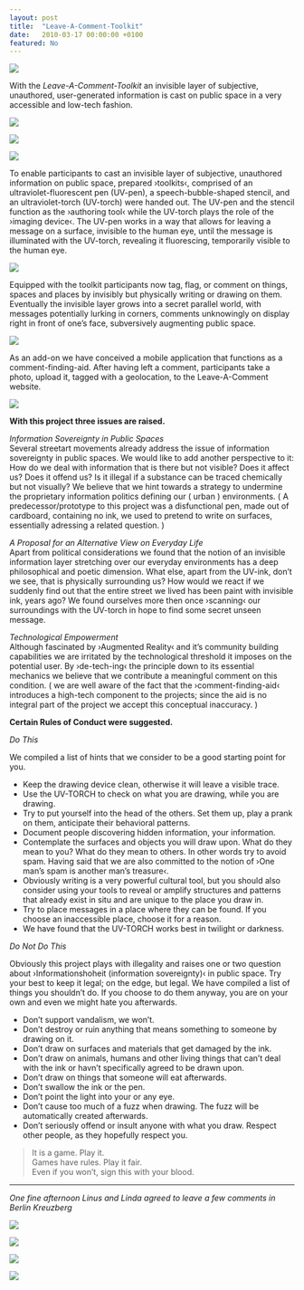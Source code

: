 ```yaml
---
layout: post
title:  "Leave-A-Comment-Toolkit"
date:   2010-03-17 00:00:00 +0100
featured: No
---
```


![](/assets/2010-03-17-Leave-A-Comment-Toolkit/lact-photo-title.jpg)

With the <em>Leave-A-Comment-Toolkit</em> an invisible layer of subjective, unauthored, user-generated information is cast on public space in a very accessible and low-tech fashion.

![](/assets/2010-03-17-Leave-A-Comment-Toolkit/lact-photo-004_wall-01.jpg)

![](/assets/2010-03-17-Leave-A-Comment-Toolkit/lact-photo-004_wall-02.jpg)

![](/assets/2010-03-17-Leave-A-Comment-Toolkit/lact-photo-004_wall-03.jpg)

To enable participants to cast an invisible layer of subjective, unauthored information on public space, prepared ›toolkits‹, comprised of an ultraviolet-fluorescent pen (UV-pen), a speech-bubble-shaped stencil, and an ultraviolet-torch (UV-torch) were handed out. The UV-pen and the stencil function as the ›authoring tool‹ while the UV-torch plays the role of the ›imaging device‹. The UV-pen works in a way that allows for leaving a message on a surface, invisible to the human eye, until the message is illuminated with the UV-torch, revealing it fluorescing, temporarily visible to the human eye.

![](/assets/2010-03-17-Leave-A-Comment-Toolkit/toolkit-front-and-back.jpg)

Equipped with the toolkit participants now tag, flag, or comment on things, spaces and places by invisibly but physically writing or drawing on them. Eventually the invisible layer grows into a secret parallel world, with messages potentially lurking in corners, comments unknowingly on display right in front of one’s face, subversively augmenting public space.

![](/assets/2010-03-17-Leave-A-Comment-Toolkit/lact-photo-004_wall-00.jpg)

As an add-on we have conceived a mobile application that functions as a comment-finding-aid. After having left a comment, participants take a photo, upload it, tagged with a geolocation, to the Leave-A-Comment website.

![](/assets/2010-03-17-Leave-A-Comment-Toolkit/additional-comment-finding-aid.jpg)

**With this project three issues are raised.**

*‌Information Sovereignty in Public Spaces*   
Several streetart movements already address the issue of information sovereignty in public spaces. We would like to add another perspective to it: How do we deal with information that is there but not visible? Does it affect us? Does it offend us? Is it illegal if a substance can be traced chemically but not visually? We believe that we hint towards a strategy to undermine the proprietary information politics defining our ( urban ) environments. ( A predecessor/prototype to this project was a disfunctional pen, made out of cardboard, containing no ink, we used to pretend to write on surfaces, essentially adressing a related question. )

*‌A Proposal for an Alternative View on Everyday Life*   
Apart from political considerations we found that the notion of an invisible information layer stretching over our everyday environments has a deep philosophical and poetic dimension. What else, apart from the UV-ink, don’t we see, that is physically surrounding us? How would we react if we suddenly find out that the entire street we lived has been paint with invisible ink, years ago? We found ourselves more then once ›scanning‹ our surroundings with the UV-torch in hope to find some secret unseen message.

*‌Technological Empowerment*   
Although fascinated by ›Augmented Reality‹ and it’s community building capabilities we are irritated by the technological threshold it imposes on the potential user. By ›de-tech-ing‹ the principle down to its essential mechanics we believe that we contribute a meaningful comment on this condition. ( we are well aware of the fact that the ›comment-finding-aid‹ introduces a high-tech component to the projects; since the aid is no integral part of the project we accept this conceptual inaccuracy. )

**Certain Rules of Conduct were suggested.**

*‌Do This*

We compiled a list of hints that we consider to be a good starting point for you.

* Keep the drawing device clean, otherwise it will leave a visible trace.
* Use the UV-TORCH to check on what you are drawing, while you are drawing.
* Try to put yourself into the head of the others. Set them up, play a prank on them, anticipate their behavioral patterns.
* Document people discovering hidden information, your information.
* Contemplate the surfaces and objects you will draw upon. What do they mean to you? What do they mean to others. In other words try to avoid spam. Having said that we are also committed to the notion of ›One man’s spam is another man’s treasure‹.
* Obviously writing is a very powerful cultural tool, but you should also consider using your tools to reveal or amplify structures and patterns that already exist in situ and are unique to the place you draw in.
* Try to place messages in a place where they can be found. If you choose an inaccessible place, choose it for a reason.
* We have found that the UV-TORCH works best in twilight or darkness.

*‌Do Not Do This*

Obviously this project plays with illegality and raises one or two question about ›Informationshoheit (information sovereignty)‹ in public space. Try your best to keep it legal; on the edge, but legal. We have compiled a list of things you shouldn’t do. If you choose to do them anyway, you are on your own and even we might hate you afterwards.

* Don’t support vandalism, we won’t.
* Don’t destroy or ruin anything that means something to someone by drawing on it.
* Don’t draw on surfaces and materials that get damaged by the ink.
* Don’t draw on animals, humans and other living things that can’t deal with the ink or havn’t specifically agreed to be drawn upon.
* Don’t draw on things that someone will eat afterwards.
* Don’t swallow the ink or the pen.
* Don’t point the light into your or any eye.
* Don’t cause too much of a fuzz when drawing. The fuzz will be automatically created afterwards.
* Don’t seriously offend or insult anyone with what you draw. Respect other people, as they hopefully respect you.

> It is a game. Play it.   
> Games have rules. Play it fair.   
> Even if you won’t, sign this with your blood.   

---

*‌One fine afternoon Linus and Linda agreed to leave a few comments in Berlin Kreuzberg*

![](/assets/2010-03-17-Leave-A-Comment-Toolkit/lact-linda-and-linus-session-00.jpg)

![](/assets/2010-03-17-Leave-A-Comment-Toolkit/lact-linda-and-linus-session-01.jpg)

![](/assets/2010-03-17-Leave-A-Comment-Toolkit/lact-linda-and-linus-session-02.jpg)

![](/assets/2010-03-17-Leave-A-Comment-Toolkit/lact-linda-and-linus-session-03.jpg)


